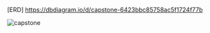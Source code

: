 [ERD] <https://dbdiagram.io/d/capstone-6423bbc85758ac5f1724f77b>

![capstone](https://github.com/Taehwan2/ConcertReservation/assets/97010824/04a011d7-1219-4db8-8471-dd0e1d061bcf)
